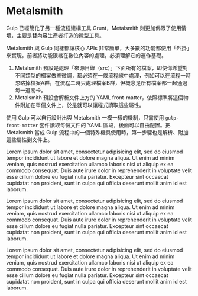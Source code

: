 # Metalsmith

Gulp 已經簡化了另一種流程建構工具 Grunt，Metalsmith 則更加侷限了使用情境，主要是替內容生產者打造的微型工具。

Metalsmith 與 Gulp 同樣都讓核心 APIs 非常簡單，大多數的功能都使用「外掛」來實現。前者將功能限縮在數位內容的處理，必須理解它的運作基礎。

1. Metalsmith 預設是處理「來源目錄（src）」下面所有的檔案，即使你希望對不同類型的檔案做些微調，都必須在一條流程線中處理，例如可以在流程一時忽略掉檔案A群，在流程二時只處理檔案B群，但概念是所有檔案都一起通過每一道關卡。
2. Metalsmith 預設會解析文件上方的 YAML front-matter，依照標準將這個物件附加在單個文件上，於是就可以讓程式讀取這些屬性。

使用 Gulp 可以自行設計出與 Metalsmith 一模一樣的機制，只需使用 `gulp-front-matter` 套件讀取每份文件的 YAML 區段，後面可以自由配置。把 Metalsmith 當成 Gulp 流程中的一個特殊機具使用時，第一步驟也是解析、附加這些屬性到文件上。

Lorem ipsum dolor sit amet, consectetur adipisicing elit, sed do eiusmod
tempor incididunt ut labore et dolore magna aliqua. Ut enim ad minim veniam,
quis nostrud exercitation ullamco laboris nisi ut aliquip ex ea commodo
consequat. Duis aute irure dolor in reprehenderit in voluptate velit esse
cillum dolore eu fugiat nulla pariatur. Excepteur sint occaecat cupidatat non
proident, sunt in culpa qui officia deserunt mollit anim id est laborum.

Lorem ipsum dolor sit amet, consectetur adipisicing elit, sed do eiusmod
tempor incididunt ut labore et dolore magna aliqua. Ut enim ad minim veniam,
quis nostrud exercitation ullamco laboris nisi ut aliquip ex ea commodo
consequat. Duis aute irure dolor in reprehenderit in voluptate velit esse
cillum dolore eu fugiat nulla pariatur. Excepteur sint occaecat cupidatat non
proident, sunt in culpa qui officia deserunt mollit anim id est laborum.

Lorem ipsum dolor sit amet, consectetur adipisicing elit, sed do eiusmod
tempor incididunt ut labore et dolore magna aliqua. Ut enim ad minim veniam,
quis nostrud exercitation ullamco laboris nisi ut aliquip ex ea commodo
consequat. Duis aute irure dolor in reprehenderit in voluptate velit esse
cillum dolore eu fugiat nulla pariatur. Excepteur sint occaecat cupidatat non
proident, sunt in culpa qui officia deserunt mollit anim id est laborum.


